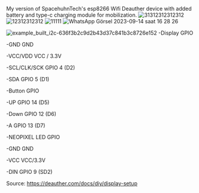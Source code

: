 My version of SpacehuhnTech's esp8266 Wifi Deauther device with added battery and type-c charging module for mobilization. 
![31312312312312](https://github.com/omerbaysoy/esp8266_deauther/assets/134011706/036d7d36-b638-492c-8453-35ca5c722fa0)
![12312312312](https://github.com/omerbaysoy/esp8266_deauther/assets/134011706/038ee86d-6beb-4ca3-8508-acbae501d8fb)
![11111](https://github.com/omerbaysoy/esp8266_deauther/assets/134011706/8f812d64-5de2-4726-8ecd-1b0757033157)
![WhatsApp Görsel 2023-09-14 saat 16 28 26](https://github.com/omerbaysoy/esp8266_deauther/assets/134011706/b71a72dc-b45e-4e03-8219-b38a45495e21)




![example_built_i2c-636f3b2c9d2b43d37c841b3c8726e152](https://github.com/omerbaysoy/esp8266_deauther/assets/134011706/f3d70407-5d93-4010-9772-8102a8016604)
-Display	GPIO

-GND	GND

-VCC/VDD	VCC / 3.3V

-SCL/CLK/SCK	GPIO 4 (D2)

-SDA	GPIO 5 (D1)

-Button	GPIO

-UP	GPIO 14 (D5)

-Down	GPIO 12 (D6)

-A	GPIO 13 (D7)

-NEOPIXEL LED	GPIO

-GND	GND

-VCC	VCC/3.3V

-DIN	GPIO 9 (SD2)



Source: https://deauther.com/docs/diy/display-setup
